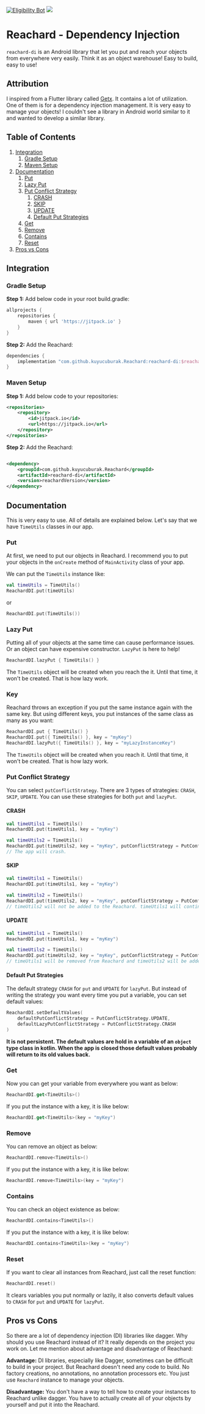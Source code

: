 [![Eligibility Bot](https://github.com/kuyucuburak/Reachard/actions/workflows/eligibility_bot.yml/badge.svg)](https://github.com/kuyucuburak/Reachard/actions/workflows/eligibility_bot.yml)
[![](https://jitpack.io/v/kuyucuburak/Reachard.svg)](https://jitpack.io/#kuyucuburak/Reachard)

# Reachard - Dependency Injection

`reachard-di` is an Android library that let you put and reach your objects from everywhere very easily. Think it as an object warehouse! Easy to build, easy to use!

## Attribution

I inspired from a Flutter library called [Getx](https://github.com/jonataslaw/getx). It contains a
lot of utilization. One of them is for a dependency injection management. It is very easy to manage
your objects! I couldn't see a library in Android
world similar to it and wanted to develop a similar library.

## Table of Contents

1. [Integration](#integration)
    1. [Gradle Setup](#gradle-setup)
    2. [Maven Setup](#maven-setup)
2. [Documentation](#documentation)
    1. [Put](#put)
    2. [Lazy Put](#lazy-put)
    3. [Put Conflict Strategy](#put-conflict-strategy)
        1. [CRASH](#crash)
        2. [SKIP](#skip)
        3. [UPDATE](#update)
        4. [Default Put Strategies](#default-put-strategies)
    4. [Get](#get)
    5. [Remove](#remove)
    6. [Contains](#contains)
    7. [Reset](#reset)
3. [Pros vs Cons](#pros-vs-cons)

## Integration

### Gradle Setup

**Step 1:** Add below code in your root build.gradle:

```gradle
allprojects {
    repositories {
        maven { url 'https://jitpack.io' }
    }
}
```

**Step 2:** Add the Reachard:

```gradle
dependencies {
    implementation "com.github.kuyucuburak.Reachard:reachard-di:$reachardVersion"
}
```

### Maven Setup

**Step 1:** Add below code to your repositories:

```xml
<repositories>
    <repository>
        <id>jitpack.io</id>
        <url>https://jitpack.io</url>
    </repository>
</repositories>
```

**Step 2:** Add the Reachard:

```xml

<dependency>
    <groupId>com.github.kuyucuburak.Reachard</groupId>
    <artifactId>reachard-di</artifactId>
    <version>reachardVersion</version>
</dependency>
```

## Documentation

This is very easy to use. All of details are explained below. Let's say that we have `TimeUtils` classes in our app.

### Put

At first, we need to put our objects in Reachard. I recommend you to put your objects in the `onCreate` method of `MainActivity` class of your app.

We can put the `TimeUtils` instance like:

```kotlin
val timeUtils = TimeUtils()
ReachardDI.put(timeUtils)
```

or

```kotlin
ReachardDI.put(TimeUtils())
```

### Lazy Put

Putting all of your objects at the same time can cause performance issues. Or an object can have expensive constructor. `LazyPut` is here to help!

```kotlin
ReachardDI.lazyPut { TimeUtils() }
```

The `TimeUtils` object will be created when you reach the it. Until that time, it won't be created. That is how lazy work.

### Key

Reachard throws an exception if you put the same instance again with the same key. But using different keys, you put instances of the same class as many as you want:

```kotlin
ReachardDI.put { TimeUtils() }
ReachardDI.put({ TimeUtils() }, key = "myKey")
ReachardDI.lazyPut({ TimeUtils() }, key = "myLazyInstanceKey")
```

The `TimeUtils` object will be created when you reach it. Until that time, it won't be created. That is how lazy work.

### Put Conflict Strategy

You can select `putConflictStrategy`. There are 3 types of strategies: `CRASH`, `SKIP`, `UPDATE`. You can use these strategies for both `put` and `lazyPut`.

#### CRASH

```kotlin
val timeUtils1 = TimeUtils()
ReachardDI.put(timeUtils1, key = "myKey")

val timeUtils2 = TimeUtils()
ReachardDI.put(timeUtils2, key = "myKey", putConflictStrategy = PutConflictStrategy.CRASH)
// The app will crash.
```

#### SKIP

```kotlin
val timeUtils1 = TimeUtils()
ReachardDI.put(timeUtils1, key = "myKey")

val timeUtils2 = TimeUtils()
ReachardDI.put(timeUtils2, key = "myKey", putConflictStrategy = PutConflictStrategy.SKIP)
// timeUtils2 will not be added to the Reachard. timeUtils1 will continue to be used.
```

#### UPDATE

```kotlin
val timeUtils1 = TimeUtils()
ReachardDI.put(timeUtils1, key = "myKey")

val timeUtils2 = TimeUtils()
ReachardDI.put(timeUtils2, key = "myKey", putConflictStrategy = PutConflictStrategy.UPDATE)
// timeUtils1 will be removed from Reachard and timeUtils2 will be added.
```

#### Default Put Strategies

The default strategy `CRASH` for `put` and `UPDATE` for `lazyPut`. But instead of writing the strategy you want every time you put a variable, you can set default values:

```kotlin
ReachardDI.setDefaultValues(
    defaultPutConflictStrategy = PutConflictStrategy.UPDATE,
    defaultLazyPutConflictStrategy = PutConflictStrategy.CRASH
)
```

**It is not persistent. The default values are hold in a variable of an `object` type class in kotlin. When the app is closed those default values probably will return to its old values back.**

### Get

Now you can get your variable from everywhere you want as below:

```kotlin
ReachardDI.get<TimeUtils>()
```

If you put the instance with a key, it is like below:

```kotlin
ReachardDI.get<TimeUtils>(key = "myKey")
```

### Remove

You can remove an object as below:

```kotlin
ReachardDI.remove<TimeUtils>()
```

If you put the instance with a key, it is like below:

```kotlin
ReachardDI.remove<TimeUtils>(key = "myKey")
```

### Contains

You can check an object existence as below:

```kotlin
ReachardDI.contains<TimeUtils>()
```

If you put the instance with a key, it is like below:

```kotlin
ReachardDI.contains<TimeUtils>(key = "myKey")
```

### Reset

If you want to clear all instances from Reachard, just call the reset function:

```kotlin
ReachardDI.reset()
```

It clears variables you put normally or lazily, it also converts default values to `CRASH` for `put` and `UPDATE` for `lazyPut`.

## Pros vs Cons

So there are a lot of dependency injection (DI) libraries like dagger. Why should you use Reachard
instead of it? It really depends on the project you work on. Let me mention about advantage and
disadvantage of Reachard:

**Advantage:** DI libraries, especially like Dagger, sometimes can be difficult to build in your
project. But Reachard doesn't need any code to build. No factory creations, no annotations, no
annotation processors etc. You just use `Reachard`
instance to manage your objects.

**Disadvantage:** You don't have a way to tell how to create your instances to Reachard unlike
dagger. You have to actually create all of your objects by yourself and put it into the Reachard.
